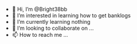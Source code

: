 - 👋 Hi, I’m @Bright38bb
- 👀 I’m interested in learning how to get banklogs
- 🌱 I’m currently learning nothing 
- 💞️ I’m looking to collaborate on ...
- 📫 How to reach me ...

<!---
Bright38bb/Bright38bb is a ✨ special ✨ repository because its `README.md` (this file) appears on your GitHub profile.
You can click the Preview link to take a look at your changes.
--->
